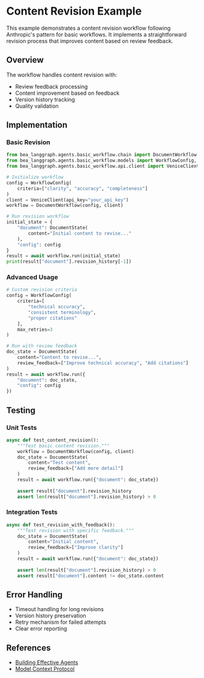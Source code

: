 # Content Revision Example

This example demonstrates a content revision workflow following Anthropic's pattern for basic workflows. It implements a straightforward revision process that improves content based on review feedback.

## Overview

The workflow handles content revision with:
- Review feedback processing
- Content improvement based on feedback
- Version history tracking
- Quality validation

## Implementation

### Basic Revision
```python
from bea_langgraph.agents.basic_workflow.chain import DocumentWorkflow
from bea_langgraph.agents.basic_workflow.models import WorkflowConfig, DocumentState
from bea_langgraph.agents.basic_workflow.api.client import VeniceClient

# Initialize workflow
config = WorkflowConfig(
    criteria=["clarity", "accuracy", "completeness"]
)
client = VeniceClient(api_key="your_api_key")
workflow = DocumentWorkflow(config, client)

# Run revision workflow
initial_state = {
    "document": DocumentState(
        content="Initial content to revise..."
    ),
    "config": config
}
result = await workflow.run(initial_state)
print(result["document"].revision_history[-1])
```

### Advanced Usage
```python
# Custom revision criteria
config = WorkflowConfig(
    criteria=[
        "technical accuracy",
        "consistent terminology",
        "proper citations"
    ],
    max_retries=3
)

# Run with review feedback
doc_state = DocumentState(
    content="Content to revise...",
    review_feedback=["Improve technical accuracy", "Add citations"]
)
result = await workflow.run({
    "document": doc_state,
    "config": config
})
```

## Testing

### Unit Tests
```python
async def test_content_revision():
    """Test basic content revision."""
    workflow = DocumentWorkflow(config, client)
    doc_state = DocumentState(
        content="Test content",
        review_feedback=["Add more detail"]
    )
    result = await workflow.run({"document": doc_state})
    
    assert result["document"].revision_history
    assert len(result["document"].revision_history) > 0
```

### Integration Tests
```python
async def test_revision_with_feedback():
    """Test revision with specific feedback."""
    doc_state = DocumentState(
        content="Initial content",
        review_feedback=["Improve clarity"]
    )
    result = await workflow.run({"document": doc_state})
    
    assert len(result["document"].revision_history) > 0
    assert result["document"].content != doc_state.content
```

## Error Handling
- Timeout handling for long revisions
- Version history preservation
- Retry mechanism for failed attempts
- Clear error reporting

## References
- [Building Effective Agents](https://www.anthropic.com/research/building-effective-agents)
- [Model Context Protocol](https://www.anthropic.com/news/model-context-protocol)
